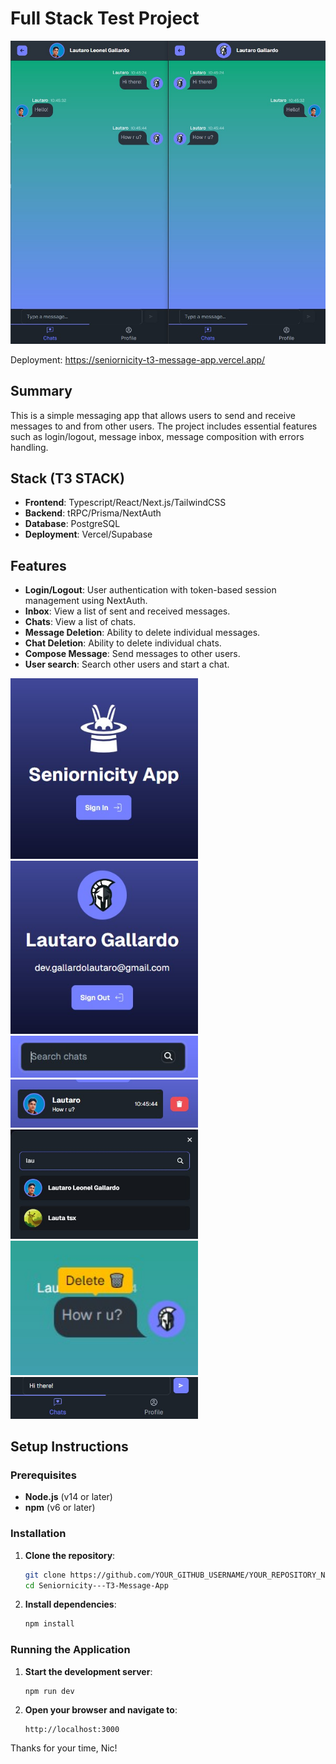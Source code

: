# Full Stack Test Project

![App Screenshot](https://github.com/speedbuild98/Seniornicity---T3-Message-App/blob/main/public/app-pics/Screenshot_1.jpg?raw=true)

Deployment: https://seniornicity-t3-message-app.vercel.app/

## Summary
This is a simple messaging app that allows users to send and receive messages to and from other users. The project includes essential features such as login/logout, message inbox, message composition with errors handling.

## Stack (T3 STACK)
- **Frontend**: Typescript/React/Next.js/TailwindCSS
- **Backend**: tRPC/Prisma/NextAuth
- **Database**: PostgreSQL
- **Deployment**: Vercel/Supabase

## Features
- **Login/Logout**: User authentication with token-based session management using NextAuth.
- **Inbox**: View a list of sent and received messages.
- **Chats**: View a list of chats.
- **Message Deletion**: Ability to delete individual messages.
- **Chat Deletion**: Ability to delete individual chats.
- **Compose Message**: Send messages to other users.
- **User search**: Search other users and start a chat.

<div style="text-align:left;">
  <img src="https://github.com/speedbuild98/Seniornicity---T3-Message-App/blob/main/public/app-pics/login.jpg" alt="Login" width="300">
  <img src="https://github.com/speedbuild98/Seniornicity---T3-Message-App/blob/main/public/app-pics/logout.jpg?raw=true" alt="Logout" width="300">
  <img src="https://github.com/speedbuild98/Seniornicity---T3-Message-App/blob/main/public/app-pics/search-chats.jpg?raw=true" alt="Chat Search" width="300">
  <img src="https://github.com/speedbuild98/Seniornicity---T3-Message-App/blob/main/public/app-pics/delete-chat.jpg?raw=true" alt="Chat Deletion" width="300">
  <img src="https://github.com/speedbuild98/Seniornicity---T3-Message-App/blob/main/public/app-pics/search-users.jpg?raw=true" alt="User Search" width="300">
  <img src="https://github.com/speedbuild98/Seniornicity---T3-Message-App/blob/main/public/app-pics/delete-msg.jpg?raw=true" alt="Message Deletion" width="300">
  <img src="https://github.com/speedbuild98/Seniornicity---T3-Message-App/blob/main/public/app-pics/send-msg.jpg?raw=true" alt="Message Send" width="300">
</div>

## Setup Instructions

### Prerequisites
- **Node.js** (v14 or later)
- **npm** (v6 or later)

### Installation

1. **Clone the repository**:
    ```bash
    git clone https://github.com/YOUR_GITHUB_USERNAME/YOUR_REPOSITORY_NAME.git](https://github.com/speedbuild98/Seniornicity---T3-Message-App.git
    cd Seniornicity---T3-Message-App
    ```

2. **Install dependencies**:
    ```bash
    npm install
    ```

### Running the Application

1. **Start the development server**:
    ```bash
    npm run dev
    ```

2. **Open your browser and navigate to**:
    ```
    http://localhost:3000
    ```

Thanks for your time, Nic!
